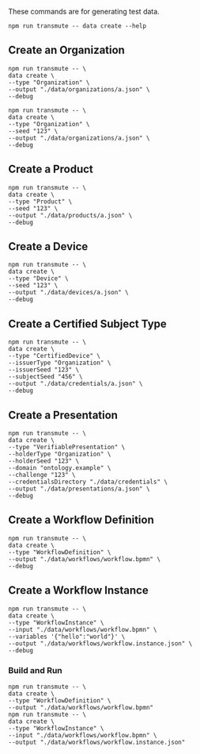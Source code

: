 These commands are for generating test data.

```
npm run transmute -- data create --help
```

## Create an Organization

```
npm run transmute -- \
data create \
--type "Organization" \
--output "./data/organizations/a.json" \
--debug
```

```
npm run transmute -- \
data create \
--type "Organization" \
--seed "123" \
--output "./data/organizations/a.json" \
--debug
```

## Create a Product

```
npm run transmute -- \
data create \
--type "Product" \
--seed "123" \
--output "./data/products/a.json" \
--debug
```

## Create a Device

```
npm run transmute -- \
data create \
--type "Device" \
--seed "123" \
--output "./data/devices/a.json" \
--debug
```

## Create a Certified Subject Type

```
npm run transmute -- \
data create \
--type "CertifiedDevice" \
--issuerType "Organization" \
--issuerSeed "123" \
--subjectSeed "456" \
--output "./data/credentials/a.json" \
--debug
```

## Create a Presentation

```
npm run transmute -- \
data create \
--type "VerifiablePresentation" \
--holderType "Organization" \
--holderSeed "123" \
--domain "ontology.example" \
--challenge "123" \
--credentialsDirectory "./data/credentials" \
--output "./data/presentations/a.json" \
--debug
```

## Create a Workflow Definition

```
npm run transmute -- \
data create \
--type "WorkflowDefinition" \
--output "./data/workflows/workflow.bpmn" \
--debug
```

## Create a Workflow Instance

```
npm run transmute -- \
data create \
--type "WorkflowInstance" \
--input "./data/workflows/workflow.bpmn" \
--variables '{"hello":"world"}' \
--output "./data/workflows/workflow.instance.json" \
--debug
```

### Build and Run

```
npm run transmute -- \
data create \
--type "WorkflowDefinition" \
--output "./data/workflows/workflow.bpmn"
npm run transmute -- \
data create \
--type "WorkflowInstance" \
--input "./data/workflows/workflow.bpmn" \
--output "./data/workflows/workflow.instance.json"
```
